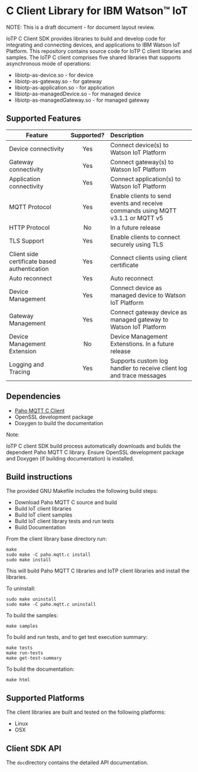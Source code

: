 # C Client Library for IBM Watson™ IoT

NOTE: This is a draft document - for document layout review.

IoTP C Client SDK provides libraries to build and develop code for integrating and connecting
devices, and applications to IBM Watson IoT Platform. This repository contains source code for
IoTP C client libraries and samples. The IoTP C client comprises five shared libraries that 
supports asynchronous mode of operations:

* libiotp-as-device.so - for device
* libiotp-as-gateway.so - for gateway
* libiotp-as-application.so - for application
* libiotp-as-managedDevice.so - for managed device
* libiotp-as-managedGateway.so - for managed gateway

## Supported Features

| Feature  | Supported?    | Description  |
|----------|:-------------:|:-------------|
| Device connectivity | Yes | Connect device(s) to Watson IoT Platform |
| Gateway connectivity | Yes | Connect gateway(s) to Watson IoT Platform |
| Application connectivity | Yes | Connect application(s) to Watson IoT Platform |
| MQTT Protocol | Yes | Enable clients to send events and receive commands using MQTT v3.1.1 or MQTT v5 |
| HTTP Protocol | No | In a future release |
| TLS Support | Yes | Enable clients to connect securely using TLS |
| Client side certificate based authentication | Yes | Connect clients using client certificate |
| Auto reconnect | Yes | Auto reconnect |
| Device Management | Yes | Connect device as managed device to Watson IoT Platform |
| Gateway Management | Yes | Connect gateway device as managed gateway to Watson IoT Platform |
| Device Management Extension | No | Device Management Extenstions. In a future release |
| Logging and Tracing | Yes | Supports custom log handler to receive client log and trace messages |

## Dependencies

* [Paho MQTT C Client](https://eclipse.org/paho/clients/c/)
* OpenSSL development package
* Doxygen to build the documentation

Note:

IoTP C client SDK build process automatically downloads and builds the dependent Paho MQTT C library.
Ensure OpenSSL development package and Doxygen (if building documentation) is installed.


## Build instructions

The provided GNU Makefile includes the following build steps:
- Download Paho MQTT C source and build
- Build IoT client libraries
- Build IoT client samples
- Build IoT client library tests and run tests
- Build Documentation

From the client library base directory run:
```
make
sudo make -C paho.mqtt.c install
sudo make install
```

This will build Paho MQTT C libraries and IoTP client libraries and install the libraries.  

To uninstall:
```
sudo make uninstall
sudo make -C paho.mqtt.c uninstall
```

To build the samples:
```
make samples
```

To build and run tests, and to get test execution summary:
```
make tests
make run-tests
make get-test-summary
```

To build the documentation:
```
make html
```

## Supported Platforms
The client libraries are built and tested on the following platforms:
- Linux
- OSX


## Client SDK API

The ``doc``directory contains the detailed API documentation.

